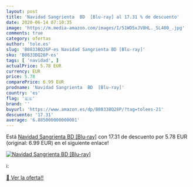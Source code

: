 ```yaml
---
layout: post
title: 'Navidad Sangrienta  BD  [Blu-ray] al 17.31 % de descuento'
date: 2020-06-14 07:10:35
image: 'https://m.media-amazon.com/images/I/51WD5xJV8HL._SL400_.jpg'
comments: true
category: ofertas
author: 'tole.es'
slug: 'B0833BQ26P-es Navidad Sangrienta BD [Blu-ray]'
sku: 'B0833BQ26P-es'
tags: [ 'navidad', ]
actualPrice: 5.78 EUR
currency: EUR
price: 5.78
comparePrice: 6.99 EUR
prodname: 'Navidad Sangrienta  BD  [Blu-ray]'
country: 'es'
flag: '🇪🇸'
brand: ''
buyurl: 'https://www.amazon.es/dp/B0833BQ26P/?tag=tolees-21'
descuento: '17.31'
average: '6.885000000000001'
---
```


Está [Navidad Sangrienta  BD  [Blu-ray]](https://www.amazon.es/dp/B0833BQ26P/?tag=tolees-21) con 17.31 de descuento por 5.78 EUR (original: 6.99 EUR) en el siguiente enlace!

[![Navidad Sangrienta  BD  [Blu-ray]](https://m.media-amazon.com/images/I/51WD5xJV8HL._SL400_.jpg)](https://www.amazon.es/dp/B0833BQ26P/?tag=tolees-21)

ℹ️:


[🛒 Ver la oferta!!](https://www.amazon.es/dp/B0833BQ26P/?tag=tolees-21)
